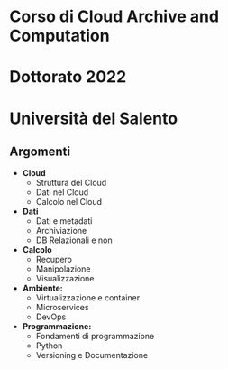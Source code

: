 # Corso di Cloud Archive and Computation
# Dottorato 2022 
# Università del Salento
## Argomenti
+ **Cloud**
  + Struttura del Cloud
  + Dati nel Cloud
  + Calcolo nel Cloud
+ **Dati**
  + Dati e metadati
  + Archiviazione
  + DB Relazionali e non
+ **Calcolo**
  + Recupero
  + Manipolazione
  + Visualizzazione
+ **Ambiente:**
  + Virtualizzazione e container
  + Microservices
  + DevOps
+ **Programmazione:**
  + Fondamenti di programmazione
  + Python
  + Versioning e Documentazione





